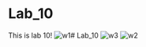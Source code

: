 # Lab_10
This is lab 10!
![w1](https://github.com/bscs23167/Lab_10/assets/149466529/bf024d6e-c3ab-4487-b141-ee6ff9ca11a0)# Lab_10
![w3](https://github.com/bscs23167/Lab_10/assets/149466529/67e6a8b0-a15b-48cd-b0d4-401022a00caa)
![w2](https://github.com/bscs23167/Lab_10/assets/149466529/0b14f5cb-1f62-4240-bd64-779263719df8)
